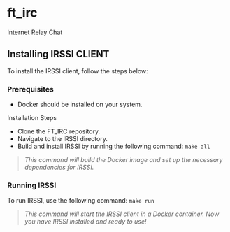 # ft_irc
 Internet Relay Chat


## Installing IRSSI CLIENT
To install the IRSSI client, follow the steps below:

### Prerequisites
- Docker should be installed on your system.

Installation Steps
- Clone the FT_IRC repository.
- Navigate to the IRSSI directory.
- Build and install IRSSI by running the following command:  `make all`

> *This command will build the Docker image and set up the necessary dependencies for IRSSI.*

### Running IRSSI
To run IRSSI, use the following command: `make run`

> *This command will start the IRSSI client in a Docker container. Now you have IRSSI installed and ready to use!*